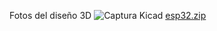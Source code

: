 Fotos del diseño 3D
![Captura](https://github.com/user-attachments/assets/ef027bf5-a588-47d1-bbe7-f4fcbe9b1c06)
Kicad
[esp32.zip](https://github.com/user-attachments/files/17396885/esp32.zip)

